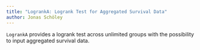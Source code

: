 ```yaml
---
title: "LogrankA: Logrank Test for Aggregated Survival Data"
author: Jonas Schöley
---
```


`LogrankA` provides a logrank test across unlimited groups with the possibility to input aggregated survival data.
